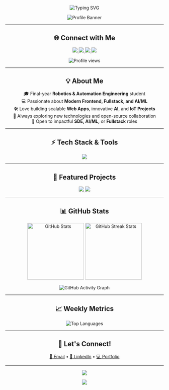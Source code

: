 <!-- 💫 Modern, Clean, and Balanced GitHub Profile README for Omkar Yelsange -->

<p align="center">
  <img src="https://readme-typing-svg.herokuapp.com?font=Fira+Code&weight=700&size=32&pause=1500&color=0F85E6&center=true&vCenter=true&width=850&lines=Hi%2C+I'm+Omkar+Yelsange!;Creating+Impactful+Software.;Frontend+%2B+AI+Enthusiast.;Let's+Build+Something+Great!" alt="Typing SVG" />
</p>

<p align="center">
  <img src="https://capsule-render.vercel.app/api?type=wave&color=0F85E6&height=180&text=Welcome%20to%20My%20Profile!&fontAlign=50&fontAlignY=40&descAlign=50&descAlignY=70&fontColor=ffffff" alt="Profile Banner"/>
</p>

---

<h2 align="center">🌐 Connect with Me</h2>
<p align="center">
  <a href="https://github.com/OmkarYelsange">
    <img src="https://img.shields.io/badge/GitHub-181717?style=for-the-badge&logo=github&logoColor=white"/>
  </a>
  <a href="https://linkedin.com/in/omkar-yelsange">
    <img src="https://img.shields.io/badge/LinkedIn-0A66C2?style=for-the-badge&logo=linkedin&logoColor=white"/>
  </a>
  <a href="mailto:omkaryelsange1010@gmail.com">
    <img src="https://img.shields.io/badge/Email-D14836?style=for-the-badge&logo=gmail&logoColor=white"/>
  </a>
  <a href="https://omkaryelsange.vercel.app">
    <img src="https://img.shields.io/badge/Portfolio-000000?style=for-the-badge&logo=vercel&logoColor=white"/>
  </a>
</p>

<p align="center">
  <img src="https://komarev.com/ghpvc/?username=OmkarYelsange&style=for-the-badge&color=0F85E6" alt="Profile views"/>
</p>

---

<h2 align="center">💡 About Me</h2>

<p align="center">
🎓 Final-year <b>Robotics & Automation Engineering</b> student<br>
💻 Passionate about <b>Modern Frontend, Fullstack, and AI/ML</b><br>
🛠️ Love building scalable <b>Web Apps</b>, innovative <b>AI</b>, and <b>IoT Projects</b><br>
🌟 Always exploring new technologies and open-source collaboration<br>
👀 Open to impactful <b>SDE, AI/ML,</b> or <b>Fullstack</b> roles
</p>

---

<h2 align="center">⚡ Tech Stack & Tools</h2>

<p align="center">
  <img src="https://skillicons.dev/icons?i=js,react,nextjs,nodejs,express,html,css,tailwind,python,cpp,mongodb,mysql,firebase,git,github,vercel,netlify,vscode,arduino&perline=10" />
</p>

---

<h2 align="center">🚀 Featured Projects</h2>

<p align="center">
  <a href="https://github.com/OmkarYelsange/React-Project-E-Commerce-Website">
    <img src="https://github-readme-stats.vercel.app/api/pin/?username=OmkarYelsange&repo=E-Commerce Website&theme=tokyonight&border_color=0F85E6" />
  </a>
  <a href="https://github.com/OmkarYelsange/Mini-Chat-App">
    <img src="https://github-readme-stats.vercel.app/api/pin/?username=OmkarYelsange&repo=Mini-Chat-App&theme=tokyonight&border_color=0F85E6" />
  </a>
</p>

---

<h2 align="center">📊 GitHub Stats</h2>

<p align="center">
  <img height="180" src="https://github-readme-stats.vercel.app/api?username=OmkarYelsange&show_icons=true&theme=tokyonight&hide_border=true&border_radius=10" alt="GitHub Stats"/>
  <img height="180" src="https://github-readme-streak-stats.herokuapp.com/?user=OmkarYelsange&theme=tokyonight&hide_border=true&border_radius=10" alt="GitHub Streak Stats"/>
</p>

<p align="center">
  <img src="https://github-readme-activity-graph.vercel.app/graph?username=OmkarYelsange&bg_color=0D1117&color=0F85E6&line=0F85E6&point=FFFFFF&area=true&hide_border=true" alt="GitHub Activity Graph" />
</p>

---

<h2 align="center">📈 Weekly Metrics</h2>

<p align="center">
  <img src="https://github-readme-stats.vercel.app/api/top-langs/?username=OmkarYelsange&layout=compact&theme=tokyonight&hide_border=true" alt="Top Languages" />
</p>

---

<h2 align="center">🤝 Let's Connect!</h2>

<p align="center">
  <a href="mailto:omkaryelsange1010@gmail.com">📩 Email</a> •
  <a href="https://linkedin.com/in/omkar-yelsange">🔗 LinkedIn</a> •
  <a href="https://omkaryelsange.vercel.app">💻 Portfolio</a>
</p>

---

<p align="center">
  <img src="https://readme-typing-svg.herokuapp.com/?font=Fira+Code&weight=700&size=24&pause=2000&color=6CC644&center=true&vCenter=true&width=700&lines=Thanks+for+Visiting!;Open+to+Collaboration.;Let's+Code+🚀" />
</p>

<p align="center">
  <img src="https://capsule-render.vercel.app/api?type=wave&color=0F85E6&height=120&section=footer" />
</p>
